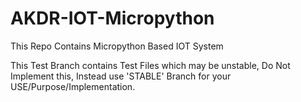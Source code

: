 # AKDR-IOT-Micropython
This Repo Contains Micropython Based IOT System

This Test Branch contains Test Files which may be unstable, Do Not Implement this, Instead use 'STABLE' Branch for your USE/Purpose/Implementation.
